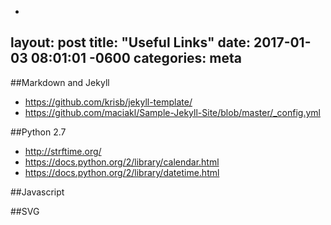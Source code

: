 -
layout: post
title:  "Useful Links"
date:   2017-01-03 08:01:01 -0600
categories: meta
---

##Markdown and Jekyll
- https://github.com/krisb/jekyll-template/
- https://github.com/maciakl/Sample-Jekyll-Site/blob/master/_config.yml

##Python 2.7
- http://strftime.org/
- https://docs.python.org/2/library/calendar.html
- https://docs.python.org/2/library/datetime.html

##Javascript

##SVG
